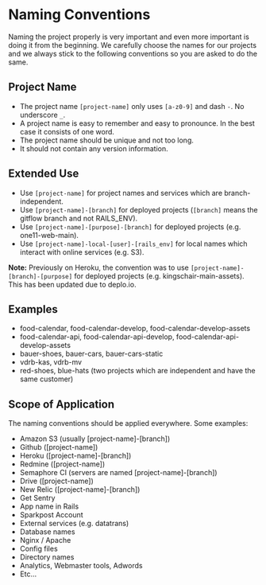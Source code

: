 # Naming Conventions

Naming the project properly is very important and even more important is doing it from the beginning.
We carefully choose the names for our projects and we always stick to the following conventions so you are
asked to do the same.

## Project Name

* The project name `[project-name]` only uses `[a-z0-9]` and dash `-`. No underscore `_`.
* A project name is easy to remember and easy to pronounce. In the best case it consists of one word.
* The project name should be unique and not too long.
* It should not contain any version information.

## Extended Use

* Use `[project-name]` for project names and services which are branch-independent.
* Use `[project-name]-[branch]` for deployed projects (`[branch]` means the gitflow branch and not RAILS_ENV).
* Use `[project-name]-[purpose]-[branch]` for deployed projects (e.g. one11-web-main).
* Use `[project-name]-local-[user]-[rails_env]` for local names which interact with online services (e.g. S3).

**Note:** Previously on Heroku, the convention was to use `[project-name]-[branch]-[purpose]` for deployed projects (e.g. kingschair-main-assets). This has been updated due to deplo.io.

## Examples

* food-calendar, food-calendar-develop, food-calendar-develop-assets
* food-calendar-api, food-calendar-api-develop, food-calendar-api-develop-assets
* bauer-shoes, bauer-cars, bauer-cars-static
* vdrb-kas, vdrb-mv
* red-shoes, blue-hats (two projects which are independent and have the same customer)

## Scope of Application

The naming conventions should be applied everywhere. Some examples:

* Amazon S3 (usually [project-name]-[branch])
* Github ([project-name])
* Heroku ([project-name]-[branch])
* Redmine ([project-name])
* Semaphore CI (servers are named [project-name]-[branch])
* Drive ([project-name])
* New Relic ([project-name]-[branch])
* Get Sentry
* App name in Rails
* Sparkpost Account
* External services (e.g. datatrans)
* Database names
* Nginx / Apache
* Config files
* Directory names
* Analytics, Webmaster tools, Adwords
* Etc…
